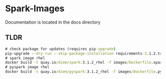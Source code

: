 # Spark-Images

Documentation is located in the docs directory

## TLDR

```cmd
# check package for updates (requires pip-upgrade)
pip-upgrade --dry-run --skip-package-installation requirements-3.1.2.txt
# spark image rhel
docker build -t quay.io/diem/spark:3.1.2_rhel -f images/Dockerfile.spark-3.1.2_rhel .
# pyspark image rhel
docker build -t quay.io/diem/pyspark:3.1.2_rhel -f images/Dockerfile.pyspark-3.1.2_rhel .
```
